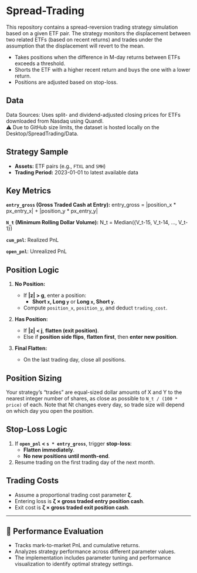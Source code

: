 # Spread-Trading
This repository contains a spread-reversion trading strategy simulation based on a given ETF pair. The strategy monitors the displacement between two related ETFs (based on recent returns) and trades under the assumption that the displacement will revert to the mean.
- Takes positions when the difference in M-day returns between ETFs exceeds a threshold.
- Shorts the ETF with a higher recent return and buys the one with a lower return.
- Positions are adjusted based on stop-loss.

## **Data**
Data Sources: Uses split- and dividend-adjusted closing prices for ETFs downloaded from Nasdaq using Quandl.\
⚠️ Due to GitHub size limits, the dataset is hosted locally on the Desktop/SpreadTrading/Data.

## **Strategy Sample**
- **Assets:** ETF pairs (e.g., `FTXL` and `SMH`)
- **Trading Period:** 2023-01-01 to latest available data

## **Key Metrics**

**`entry_gross` (Gross Traded Cash at Entry):**
entry_gross = |position_x * px_entry_x| + |position_y * px_entry_y| 

**`N_t` (Minimum Rolling Dollar Volume):**
N_t = Median({V_t-15, V_t-14, ..., V_t-1}) 

**`cum_pnl`**: Realized PnL

**`open_pnl`**: Unrealized PnL  

## **Position Logic**

1. **No Position:**
    - If **|z| > g**, enter a position:
        - **Short `x`, Long `y`** or **Long `x`, Short `y`**.
    - Compute `position_x`, `position_y`, and deduct `trading_cost`.

2. **Has Position:**
    - If **|z| < j**, **flatten (exit position)**.
    - Else if **position side flips**, **flatten first**, then **enter new position**.

3. **Final Flatten:**
    - On the last trading day, close all positions.


## **Position Sizing**
Your strategy’s “trades” are equal-sized dollar amounts of X and Y to
the nearest integer number of shares, as close as possible to `N_t / (100 * price)` of each.
Note that Nt changes every day, so trade size will depend on which day
you open the position.


## **Stop-Loss Logic**
1. If **`open_pnl` < `s * entry_gross`**, trigger **stop-loss**:
    - **Flatten immediately**.
    - **No new positions until month-end**.
2. Resume trading on the first trading day of the next month.


## **Trading Costs**
- Assume a proportional trading cost parameter **ζ**.
- Entering loss is **ζ × gross traded entry position cash**.
- Exit cost is **ζ × gross traded exit position cash**.

---

## 🚀 **Performance Evaluation**
- Tracks mark-to-market PnL and cumulative returns.
- Analyzes strategy performance across different parameter values.
- The implementation includes parameter tuning and performance visualization to identify optimal strategy settings.

